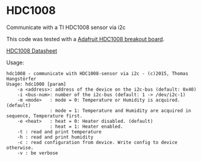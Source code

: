 # HDC1008
Communicate with a TI HDC1008 sensor via i2c

This code was tested with a [Adafruit HDC1008 breakout board](https://learn.adafruit.com/adafruit-hdc1008-temperature-and-humidity-sensor-breakout).

[HDC1008 Datasheet](http://www.ti.com/lit/ds/symlink/hdc1008.pdf)


Usage:

```
hdc1008 - communicate with HDC1008-sensor via i2c - (c)2015, Thomas Hangstörfer
Usage: hdc1008 [param]
	-a <address>: address of the device on the i2c-bus (default: 0x40)
	-i <bus-num>: number of the i2c-bus (default: 1 -> /dev/i2c-1)
	-m <mode>   : mode = 0: Temperature or Humidity is acquired. (default)
	            : mode = 1: Temperature and Humidity are acquired in sequence, Temperature first.
	-e <heat>   : heat = 0: Heater disabled. (default)
	            : heat = 1: Heater enabled.
	-t : read and print temperature
	-h : read and print humidity
	-c : read configuration from device. Write config to device otherwise.
	-v : be verbose
```

